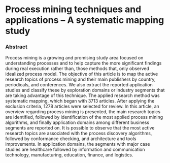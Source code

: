 # Process mining techniques and applications – A systematic mapping study

### Abstract 
Process mining is a growing and promising study area focused on understanding processes and to help capture the more significant findings during real execution rather than, those methods that, only observed idealized process model. The objective of this article is to map the active research topics of process mining and their main publishers by country, periodicals, and conferences. We also extract the reported application studies and classify these by exploration domains or industry segments that are taking advantage of this technique. The applied research method was systematic mapping, which began with 3713 articles. After applying the exclusion criteria, 1278 articles were selected for review. In this article, an overview regarding process mining is presented, the main research topics are identified, followed by identification of the most applied process mining algorithms, and finally application domains among different business segments are reported on. It is possible to observe that the most active research topics are associated with the process discovery algorithms, followed by conformance checking, and architecture and tools improvements. In application domains, the segments with major case studies are healthcare followed by information and communication technology, manufacturing, education, finance, and logistics.

